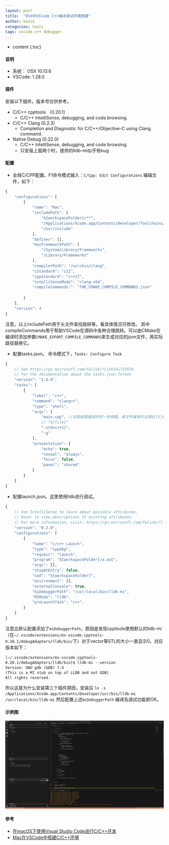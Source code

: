 ```yaml
---
layout: post
title:  "OSX中VSCode C++编译调试环境搭建"
author: kevin
categories: tools
tags: vscode c++ debugger
---
```

* content
{:toc}

#### 说明
* 系统： OSX 10.13.6
* VSCode: 1.28.0

#### 插件
安装以下插件。版本号仅供参考。
* C/C++ cpptools （0.20.1）
	* C/C++ IntelliSense, debugging, and code browsing.
* C/C++ Clang (0.2.3)
	* Completion and Diagnostic for C/C++/Objective-C using Clang command.
* Native Debug (0.22.0)
	* C/C++ IntelliSense, debugging, and code browsing.
	* 只安装上面两个时，提供的lldb-mi似乎有bug

#### 配置
* 全局C/CPP配置。F1命令模式输入：`C/Cpp: Edit Configurations`
编辑文件，如下：
```js
{
    "configurations": [
        {
            "name": "Mac",
            "includePath": [
                "${workspaceFolder}/**",
                "/Applications/Xcode.app/Contents/Developer/Toolchains/XcodeDefault.xctoolchain/usr/include/c++/v1",
                "/usr/include"
            ],
            "defines": [],
            "macFrameworkPath": [
                "/System/Library/Frameworks",
                "/Library/Frameworks"
            ],
            "compilerPath": "/usr/bin/clang",
            "cStandard": "c11",
            "cppStandard": "c++17",
            "intelliSenseMode": "clang-x64", 
            "compileCommands:": "THE_CMAKE_COMPILE_COMMANDS.json"

        }
    ],
    "version": 4
}
```
注意，以上includePath用于头文件查找跳转等，看具体情况可修改。
其中compileCommands用于帮助VSCode在源码中各种合理跳转。可以由CMake在编译时添加参数`CMAKE_EXPORT_COMPILE_COMMANDS`来生成对应的json文件，用实际路径替换它。

* 配置tasks.json。 命令模式下，`Tasks: Configure Task`
```js
{
    // See https://go.microsoft.com/fwlink/?LinkId=733558
    // for the documentation about the tasks.json format
    "version": "2.0.0",
    "tasks": [
        {
            "label": "c++",
            "command": "clang++",
            "type": "shell",
            "args": [
                "main.cpp", //这些就是编译时的一些参数。单文件编译可以用${file}
                // "${file}"
                "-std=c++11",
                "-g"
            ],
            "presentation": {
                "echo": true,
                "reveal": "always",
                "focus": false,
                "panel": "shared"
            }
        }
    ]
}
```

* 配置launch.json。这里使用lldb进行调试。
```js
{
    // Use IntelliSense to learn about possible attributes.
    // Hover to view descriptions of existing attributes.
    // For more information, visit: https://go.microsoft.com/fwlink/?linkid=830387
    "version": "0.2.0",
    "configurations": [
        {
            "name": "c/c++ Launch",
            "type": "cppdbg",
            "request": "launch",
            "program": "${workspaceFolder}/a.out",
            "args": [],
            "stopAtEntry": false,
            "cwd": "${workspaceFolder}",
            "environment": [],
            "externalConsole": true,
            "miDebuggerPath": "/usr/local/bin/lldb-mi",
            "MIMode": "lldb",
            "preLaunchTask": "c++",
        }
    ]
}
```
注意比默认配置添加了`miDebuggerPath`，原因是发现cpptools使用默认的lldb-mi（在`~/.vscode/extensions/ms-vscode.cpptools-0.20.1/debugAdapters/lldb/bin/`下）对于vector等STL的大小一直显示0。对应版本如下：
```
[~/.vscode/extensions/ms-vscode.cpptools-0.20.1/debugAdapters/lldb/bin]$ lldb-mi --version
Version: GNU gdb (GDB) 7.4
(This is a MI stub on top of LLDB and not GDB)
All rights reserved.
```
所以这是为什么安装第三个插件原因，安装后
`ln -s /Applications/Xcode.app/Contents/Developer/usr/bin/lldb-mi /usr/local/bin/lldb-mi`
然后配置上述`miDebuggerPath` 编译及调试功能即OK。

#### 示例图
![Alt text](/assets/201811/vscode-cpp-debugger.png)



#### 参考
* [在macOS下使用Visual Studio Code进行C/C++开发](https://zhuanlan.zhihu.com/p/25006796)
* [Mac在VSCode中搭建C/C++环境](https://www.jianshu.com/p/050fa455bc74)
